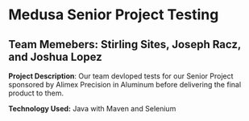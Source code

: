 # Medusa Senior Project Testing
## Team Memebers: Stirling Sites, Joseph Racz, and Joshua Lopez
**Project Description**: Our team devloped tests for our Senior Project sponsored by Alimex Precision in Aluminum before delivering the final product to them.

**Technology Used:** Java with Maven and Selenium
